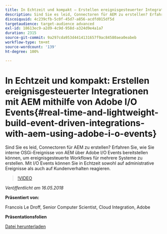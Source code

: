 ```yaml
---
title: In Echtzeit und kompakt – Erstellen ereignisgesteuerter Integrationen mit AEM mithilfe von Adobe I/O Events
description: Sind Sie es leid, Connectoren für AEM zu erstellen? Erfahren Sie, wie Sie interne OSGi-Ereignisse von AEM über Adobe I/O Events bereitstellen können, um ereignisgesteuerte Workflows für mehrere Systeme zu erstellen. Mit I/O Events können Sie in Echtzeit sowohl auf administrative Ereignisse als auch auf Kundenverhalten reagieren.
discoiquuid: 4c239cfb-5c0f-45d7-a856-acdfd015df5d
targetaudience: target-audience advanced
exl-id: 18613ec9-a2d9-4c9d-958d-a324d9e4a1a7
duration: 2315
source-git-commit: 9a297cda953d4414131657f9ac84580aea0eabeb
workflow-type: tm+mt
source-wordcount: '139'
ht-degree: 100%

---
```


# In Echtzeit und kompakt: Erstellen ereignisgesteuerter Integrationen mit AEM mithilfe von Adobe I/O Events{#real-time-and-lightweight-build-event-driven-integrations-with-aem-using-adobe-i-o-events}

Sind Sie es leid, Connectoren für AEM zu erstellen? Erfahren Sie, wie Sie interne OSGi-Ereignisse von AEM über Adobe I/O Events bereitstellen können, um ereignisgesteuerte Workflows für mehrere Systeme zu erstellen. Mit I/O Events können Sie in Echtzeit sowohl auf administrative Ereignisse als auch auf Kundenverhalten reagieren.

>[!VIDEO](https://video.tv.adobe.com/v/22501/?quality=9)

*Veröffentlicht am 16.05.2018*

**Präsentiert von:**

Francois Le Droff, Senior Computer Scientist, Cloud Integration, Adobe

**Präsentationsfolien**

[Datei herunterladen](assets/gem-2018-05-aem-events.pdf)

<!--
[Get back to the Overview](https://helpx.adobe.com/experience-manager/kt/eseminars/gems/aem-index.html)
-->
